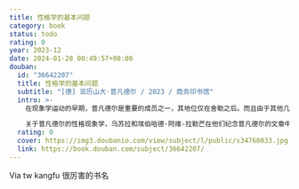 ```yaml
---
title: 性格学的基本问题
category: book
status: todo
rating: 0
year: 2023-12
date: 2024-01-28 00:49:57+08:00
douban:
  id: "36642207"
  title: 性格学的基本问题
  subtitle: "[德] 亚历山大·普凡德尔 / 2023 / 商务印书馆"
  intro: >-
    在现象学运动的早期，普凡德尔是重要的成员之一，其地位仅在舍勒之后。而且由于其他几位重要的现象学和心理学代表人物的病故（利普斯）、阵亡（莱纳赫）、调离（盖格尔）或弃学务农（道伯特、康拉德-马悌尤斯），普凡德尔后来实际上是慕尼黑现象学和心理学的唯一代表人物。普凡德尔在几个哲学领域的工作为世人留下了重要的思想遗产。这些思想可以按发表的顺序来排列：1.意欲现象学，2.主观心理学或人的心灵学，3.志向／心志心理学，4.逻辑学，5.性格学,6.伦理学。其中在第三项和第四项方面的主要阐释都是发表在胡塞尔主编、普凡德尔本人担任编委的《哲学与现象学年刊》上。而在性格学方面，他的《性格学的基本问题》则是于1924年发表在埃米尔·乌悌茨主编的《性格学年刊》的创刊号上。

    关于普凡德尔的性格现象学，乌苏拉和埃伯哈德·阿维-拉勒芒在他们纪念普凡德尔的文章中写道：“在近百年来发表的关于性格学的原理问题的各种不同论文中，没有一位作者把握得比亚历山大·普凡德尔更深入，钻研得更本质，没有一位在人类研究的这个领域的心理学家比他所作的区分更全面。”普凡德尔的确给出了一个相当明确的性格学纲要：“总结起来说，对性格学的任务可以做如下规定：它需要系统地－理论地研究人的性格的本质、构造、个别特征、种类与变异、发展，以及人的性格与它的分化、它的证实、它的表达和它在外部功能产品中的印记之间的关系。”如果无意识研究是意识现象学的边界，那么性格研究应当就是普遍心理学的边界了。
  rating: 0
  cover: https://img3.doubanio.com/view/subject/l/public/s34768033.jpg
  link: https://book.douban.com/subject/36642207/
---
```


Via tw kangfu 很厉害的书名
